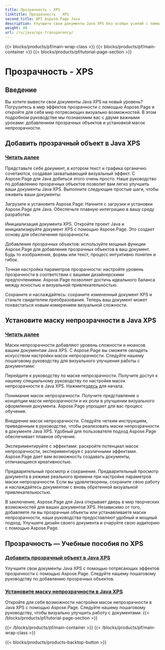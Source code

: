 ```yaml
---
title: Прозрачность - XPS
linktitle: Прозрачность - XPS
second_title: API Aspose.Page Java
description: Улучшите свои документы Java XPS без особых усилий с помощью Aspose.Page. Научитесь добавлять прозрачные объекты и устанавливать маски непрозрачности в наших руководствах для улучшения визуальных эффектов.
weight: 40
url: /ru/java/xps-transparency/
---
```


{{< blocks/products/pf/main-wrap-class >}}
{{< blocks/products/pf/main-container >}}
{{< blocks/products/pf/tutorial-page-section >}}

# Прозрачность - XPS

## Введение

Вы хотите вывести свои документы Java XPS на новый уровень? Погрузитесь в мир эффектов прозрачности с помощью Aspose.Page и откройте для себя мир потрясающих визуально возможностей. В этом подробном руководстве мы познакомим вас с двумя важными уроками: добавлением прозрачных объектов и установкой масок непрозрачности.

## Добавить прозрачный объект в Java XPS
### [Читать далее](./add-transparent-object/)

Представьте себе документ, в котором текст и графика органично сочетаются, создавая захватывающий визуальный эффект. С Aspose.Page для Java добиться этого очень просто. Наше руководство по добавлению прозрачных объектов позволит вам легко улучшить ваши документы Java XPS. Выполните следующие простые шаги, чтобы оживить ваши документы:

Загрузите и установите Aspose.Page: Начните с загрузки и установки Aspose.Page для Java. Обеспечьте плавную интеграцию в вашу среду разработки.

Инициализация документа XPS. Откройте проект Java и инициализируйте документ XPS с помощью Aspose.Page. Это создает основу для обеспечения прозрачности.

Добавление прозрачных объектов: используйте мощные функции Aspose.Page для добавления прозрачных объектов в ваш документ. Будь то изображения, формы или текст, процесс интуитивно понятен и гибок.

Точная настройка параметров прозрачности: настройте уровень прозрачности в соответствии с вашими дизайнерскими предпочтениями. Aspose.Page позволяет достичь идеального баланса между ясностью и визуальной привлекательностью.

Сохраните и наслаждайтесь: сохраните измененный документ XPS и станьте свидетелем преобразования. Теперь ваш документ может похвастаться новым измерением визуальной сложности.

## Установите маску непрозрачности в Java XPS
### [Читать далее](./set-opacity-mask/)

Маски непрозрачности добавляют уровень сложности и нюансов вашим документам Java XPS. С Aspose.Page вы сможете овладеть искусством настройки масок непрозрачности. Следуйте нашему пошаговому руководству для визуального улучшения работы с документами:

 Перейдите к руководству по маске непрозрачности. Получите доступ к нашему специальному руководству по настройке масок непрозрачности в Java XPS. Нажмите[здесь](./set-opacity-mask/) для начала.

Понимание масок непрозрачности. Получите представление о концепции масок непрозрачности и их роли в улучшении визуального оформления документа. Aspose.Page упрощает для вас процесс обучения.

Внедрение масок непрозрачности. Следуйте четким инструкциям, приведенным в руководстве, чтобы реализовать маски непрозрачности в документе Java XPS. Удобный для пользователя подход Aspose.Page обеспечивает плавное обучение.

Экспериментируйте с эффектами: раскройте потенциал масок непрозрачности, экспериментируя с различными эффектами. Aspose.Page дает вам возможность создавать документы, отличающиеся креативностью.

Предварительный просмотр и сохранение. Предварительный просмотр документа в режиме реального времени при настройке параметров маски непрозрачности. Если вы удовлетворены, сохраните свою работу и наслаждайтесь документом с вновь обретенной визуальной привлекательностью.

В заключение, Aspose.Page для Java открывает дверь в мир творческих возможностей для ваших документов XPS. Независимо от того, добавляете ли вы прозрачные объекты или устанавливаете маски непрозрачности, наши руководства предоставляют удобный и мощный подход. Улучшите дизайн своего документа и очаруйте свою аудиторию с помощью Aspose.Page.
## Прозрачность — Учебные пособия по XPS
### [Добавить прозрачный объект в Java XPS](./add-transparent-object/)
Улучшите свои документы Java XPS с помощью потрясающих эффектов прозрачности с помощью Aspose.Page. Следуйте нашему пошаговому руководству по добавлению прозрачных объектов. 
### [Установите маску непрозрачности в Java XPS](./set-opacity-mask/)
Откройте для себя возможности настройки масок непрозрачности в Java XPS с помощью Aspose.Page. Следуйте нашему пошаговому руководству, чтобы визуально улучшить работу с документами.
{{< /blocks/products/pf/tutorial-page-section >}}

{{< /blocks/products/pf/main-container >}}
{{< /blocks/products/pf/main-wrap-class >}}

{{< blocks/products/products-backtop-button >}}
